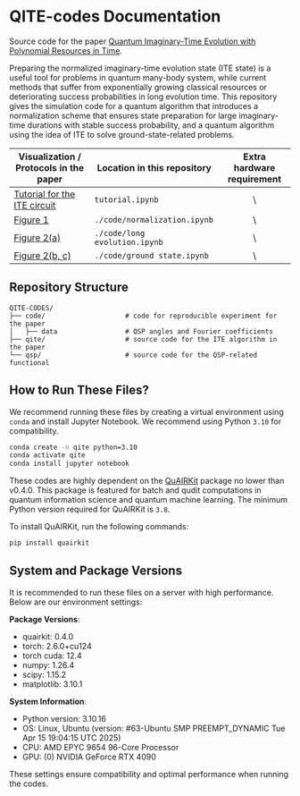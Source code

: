 # QITE-codes Documentation

Source code for the paper [Quantum Imaginary-Time Evolution with Polynomial Resources in Time](http://arxiv.org/abs/2507.00908).

Preparing the normalized imaginary-time evolution state (ITE state) is a useful tool for problems in quantum many-body system, while current methods that suffer from exponentially growing classical resources or deteriorating success probabilities in long evolution time.
This repository gives the simulation code for a quantum algorithm that introduces a normalization scheme that ensures state preparation for large imaginary-time durations with stable success probability, and a quantum algorithm using the idea of ITE to solve ground-state-related problems.

| Visualization / Protocols in the paper      | Location in this repository                                           | Extra hardware requirement |
|--------------------|------------------------------------------------------------------|:-----------------:|
| [Tutorial for the ITE circuit](./code/tutorial.ipynb)           | `tutorial.ipynb`                              | \ |
| [Figure 1](./code/normalization.ipynb)           | `./code/normalization.ipynb`                              | \ |
| [Figure 2(a)](./code/long%20evolution.ipynb)           | `./code/long evolution.ipynb`                              | \ |
| [Figure 2(b, c)](./code/ground%20state.ipynb)           | `./code/ground state.ipynb`                              | \ |

## Repository Structure

```plaintext
QITE-CODES/
├── code/                    # code for reproducible experiment for the paper
│   ├── data                 # QSP angles and Fourier coefficients
├── qite/                    # source code for the ITE algorithm in the paper
└── qsp/                     # source code for the QSP-related functional
```

## How to Run These Files?

We recommend running these files by creating a virtual environment using `conda` and install Jupyter Notebook. We recommend using Python `3.10` for compatibility.

```bash
conda create -n qite python=3.10
conda activate qite
conda install jupyter notebook
```

These codes are highly dependent on the [QuAIRKit](https://github.com/QuAIR/QuAIRKit) package no lower than v0.4.0. This package is featured for batch and qudit computations in quantum information science and quantum machine learning. The minimum Python version required for QuAIRKit is `3.8`.

To install QuAIRKit, run the following commands:

```bash
pip install quairkit
```

## System and Package Versions

It is recommended to run these files on a server with high performance. Below are our environment settings:

**Package Versions**:

- quairkit: 0.4.0
- torch: 2.6.0+cu124
- torch cuda: 12.4
- numpy: 1.26.4
- scipy: 1.15.2
- matplotlib: 3.10.1

**System Information**:

- Python version: 3.10.16
- OS: Linux, Ubuntu (version: #63-Ubuntu SMP PREEMPT_DYNAMIC Tue Apr 15 19:04:15 UTC 2025)
- CPU: AMD EPYC 9654 96-Core Processor
- GPU: (0) NVIDIA GeForce RTX 4090

These settings ensure compatibility and optimal performance when running the codes.
